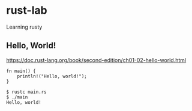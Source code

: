 # rust-lab
Learning rusty

## Hello, World!

https://doc.rust-lang.org/book/second-edition/ch01-02-hello-world.html

```
fn main() {
    println!("Hello, world!");
}
```

```
$ rustc main.rs
$ ./main
Hello, world!
```



